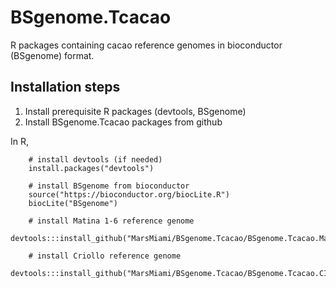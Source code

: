 # BSgenome.Tcacao
R packages containing cacao reference genomes in bioconductor (BSgenome) format.


## Installation steps
1. Install prerequisite R packages (devtools, BSgenome)
2. Install BSgenome.Tcacao packages from github

In R, 

        # install devtools (if needed)
        install.packages("devtools")
        
        # install BSgenome from bioconductor
        source("https://bioconductor.org/biocLite.R")
        biocLite("BSgenome")
        
        # install Matina 1-6 reference genome
        devtools:::install_github("MarsMiami/BSgenome.Tcacao/BSgenome.Tcacao.MarsInc.v11")
        
        # install Criollo reference genome
        devtools:::install_github("MarsMiami/BSgenome.Tcacao/BSgenome.Tcacao.CIRAD.v10")
